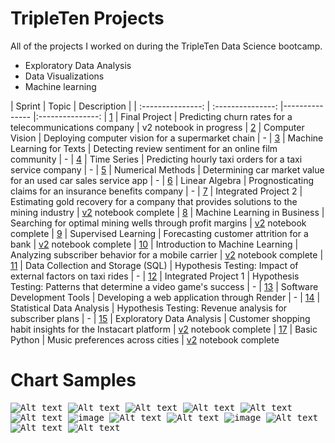 # TripleTen Projects
All of the projects I worked on during the TripleTen Data Science bootcamp. 

- Exploratory Data Analysis 
- Data Visualizations 
- Machine learning 


| Sprint | Topic | Description |
| :---------------: | :---------------: |--------------- |:---------------:
| [1](<Sprint 1 - Working with Data in Python/README.md>) | Final Project | Predicting churn rates for a telecommunications company | v2 notebook in progress
| [2](<Sprint 15 - Computer Vision/README.md>) | Computer Vision | Deploying computer vision for a supermarket chain | -
| [3](<Sprint 14 - ML for Texts/README.md>) | Machine Learning for Texts | Detecting review sentiment for an online film community | -
| [4](<Sprint 13 - Time Series/README.md>) | Time Series | Predicting hourly taxi orders for a taxi service company | -
| [5](<Sprint 12 - Numerical Methods/README.md>) | Numerical Methods | Determining car market value for an used car sales service app | -
| [6](<Sprint 11 - Linear Algebra/README.md>) | Linear Algebra | Prognosticating claims for an insurance benefits company | -
| [7](<Sprint 10 - Integrated Project 2/README.md>) | Integrated Project 2 | Estimating gold recovery for a company that provides solutions to the mining industry | [v2](<Sprint 10 - Integrated Project 2/Integrated Project 2 v2.ipynb>) notebook complete
| [8](<Sprint 9 - Machine Learning in Business/README.md>) | Machine Learning in Business | Searching for optimal mining wells through profit margins | [v2](<Sprint 9 - Machine Learning in Business/ML in Business v2.ipynb>) notebook complete
| [9](<Sprint 8 - Supervised Learning/README.md>) | Supervised Learning | Forecasting customer attrition for a bank | [v2](<Sprint 8 - Supervised Learning/Supervised Learning v2.ipynb>) notebook complete
| [10](<Sprint 7 - Introduction to ML/README.md>) | Introduction to Machine Learning | Analyzing subscriber behavior for a mobile carrier | [v2](<Sprint 7 - Introduction to ML/Intro to ML v2.ipynb>) notebook complete
| [11](<Sprint 6 - Data Collection and Storage (SQL)/README.md>) | Data Collection and Storage (SQL) | Hypothesis Testing: Impact of external factors on taxi rides | -
| [12](<Sprint 5 - Integrated Project 1/README.md>) | Integrated Project 1 | Hypothesis Testing: Patterns that determine a video game's success | -
| [13](<Sprint 4 - Software Development Tools/README.md>) | Software Development Tools | Developing a web application through Render | -
| [14](<Sprint 3 - Statistical Data Analysis/README.md>) | Statistical Data Analysis | Hypothesis Testing: Revenue analysis for subscriber plans | -
| [15](<Sprint 2 - Exploratory Data Analysis (EDA)/README.md>) | Exploratory Data Analysis | Customer shopping habit insights for the Instacart platform | [v2](<Sprint 2 - Exploratory Data Analysis (EDA)/Exploratory Data Analysis v2.ipynb>) notebook complete
| [17](<Sprint 1 - Working with Data in Python/README.md>) | Basic Python | Music preferences across cities | [v2](<Sprint 1 - Working with Data in Python/Basic Python v2.ipynb>) notebook complete

# Chart Samples
<kbd> ![Alt text](<Sprint 5 - Integrated Project 1/images/output1.png>) </kbd> 
<kbd> ![Alt text](<Sprint 5 - Integrated Project 1/images/newplot2.png>) </kbd> 
<kbd> ![Alt text](<Sprint 5 - Integrated Project 1/images/newplot1.png>) </kbd> 
<kbd> ![Alt text](<Sprint 12 - Numerical Methods/images/output2.png>) </kbd> 
<kbd> ![Alt text](<Sprint 14 - ML for Texts/images/newplot5.png>) </kbd> 
<kbd> ![Alt text](<Sprint 14 - ML for Texts/images/newplot4.png>) </kbd> 
<kbd> ![image](https://github.com/mattamx/TripleTen_projects/assets/107958646/a959cf5c-6000-448d-9d26-ef5d97a29aec) </kbd> 
<kbd> ![Alt text](<Sprint 6 - Data Collection and Storage (SQL)/images/newplot.png>) </kbd>
<kbd> ![Alt text](<Sprint 13 - Time Series/images/newplot5.png>) </kbd> 
<kbd> ![image](https://github.com/mattamx/TripleTen_projects/blob/072529a0a571e1bbca0e75d396b3c86cb2aa51ec/Sprint%2014%20-%20ML%20for%20Texts/newplot3.png) </kbd> 
<kbd> ![Alt text](<Sprint 17 - Final Project/images/output1.png>) </kbd> 
<kbd> ![Alt text](<Sprint 17 - Final Project/images/newplot5.png>) </kbd> 
<kbd> ![Alt text](<Sprint 17 - Final Project/images/newplot6.png>) </kbd> 
